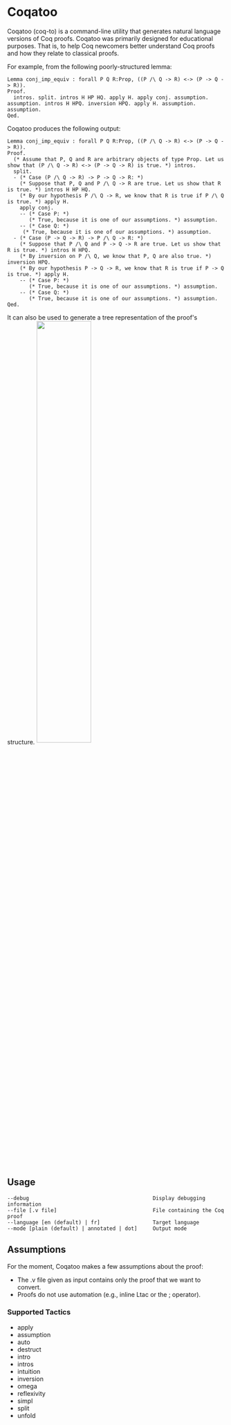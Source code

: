 # Coqatoo
Coqatoo (coq-to) is a command-line utility that generates natural language versions of Coq proofs. Coqatoo was primarily designed for educational purposes. That is, to help Coq newcomers better understand Coq proofs and how they relate to classical proofs.

For example, from the following poorly-structured lemma:
```ML
Lemma conj_imp_equiv : forall P Q R:Prop, ((P /\ Q -> R) <-> (P -> Q -> R)).
Proof.
  intros. split. intros H HP HQ. apply H. apply conj. assumption. assumption. intros H HPQ. inversion HPQ. apply H. assumption. assumption.
Qed.
```
Coqatoo produces the following output:
```ML
Lemma conj_imp_equiv : forall P Q R:Prop, ((P /\ Q -> R) <-> (P -> Q -> R)).
Proof.
  (* Assume that P, Q and R are arbitrary objects of type Prop. Let us show that (P /\ Q -> R) <-> (P -> Q -> R) is true. *) intros.
  split.
  - (* Case (P /\ Q -> R) -> P -> Q -> R: *)
    (* Suppose that P, Q and P /\ Q -> R are true. Let us show that R is true. *) intros H HP HQ.
    (* By our hypothesis P /\ Q -> R, we know that R is true if P /\ Q  is true. *) apply H.
    apply conj.
    -- (* Case P: *)
       (* True, because it is one of our assumptions. *) assumption.
    -- (* Case Q: *)
     (* True, because it is one of our assumptions. *) assumption.
  - (* Case (P -> Q -> R) -> P /\ Q -> R: *)
    (* Suppose that P /\ Q and P -> Q -> R are true. Let us show that R is true. *) intros H HPQ.
    (* By inversion on P /\ Q, we know that P, Q are also true. *) inversion HPQ.
    (* By our hypothesis P -> Q -> R, we know that R is true if P -> Q  is true. *) apply H.
    -- (* Case P: *)
       (* True, because it is one of our assumptions. *) assumption.
    -- (* Case Q: *)
       (* True, because it is one of our assumptions. *) assumption.
Qed.
```

It can also be used to generate a tree representation of the proof's structure.
<img src="https://i.imgur.com/3vwBaw0.png" width="50%" align="center" />

## Usage
```
--debug                                        Display debugging information
--file [.v file]                               File containing the Coq proof
--language [en (default) | fr]                 Target language
--mode [plain (default) | annotated | dot]     Output mode
```

## Assumptions
For the moment, Coqatoo makes a few assumptions about the proof:
 - The .v file given as input contains only the proof that we want to convert.
 - Proofs do not use automation (e.g., inline Ltac or the ; operator).

### Supported Tactics
 - apply
 - assumption
 - auto
 - destruct
 - intro
 - intros
 - intuition
 - inversion
 - omega
 - reflexivity
 - simpl
 - split
 - unfold